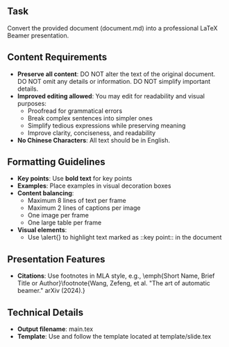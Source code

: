 ## Task
Convert the provided document (document.md) into a professional LaTeX Beamer presentation.

## Content Requirements
- **Preserve all content**: DO NOT alter the text of the original document. DO NOT omit any details or information. DO NOT simplify important details.
- **Improved editing allowed**: You may edit for readability and visual purposes:
  - Proofread for grammatical errors
  - Break complex sentences into simpler ones
  - Simplify tedious expressions while preserving meaning
  - Improve clarity, conciseness, and readability
- **No Chinese Characters**: All text should be in English.

## Formatting Guidelines
- **Key points**: Use **bold text** for key points
- **Examples**: Place examples in visual decoration boxes
- **Content balancing**: 
  - Maximum 8 lines of text per frame
  - Maximum 2 lines of captions per image
  - One image per frame
  - One large table per frame
- **Visual elements**:
  - Use \alert{} to highlight text marked as ::key point:: in the document

## Presentation Features
- **Citations**: Use footnotes in MLA style, e.g., \emph{Short Name, Brief Title or Author}\footnote{Wang, Zefeng, et al. "The art of automatic beamer." arXiv (2024).}

## Technical Details
- **Output filename**: main.tex
- **Template**: Use and follow the template located at template/slide.tex